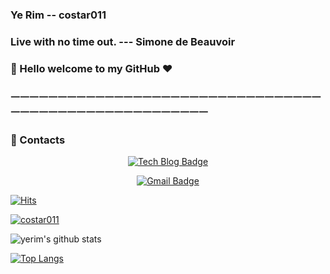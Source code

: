 ### Ye Rim -- costar011

### Live with no time out. --- Simone de Beauvoir

### 👋 Hello welcome to my GitHub ❤️


### ㅡㅡㅡㅡㅡㅡㅡㅡㅡㅡㅡㅡㅡㅡㅡㅡㅡㅡㅡㅡㅡㅡㅡㅡㅡㅡㅡㅡㅡㅡㅡㅡㅡㅡㅡㅡㅡㅡㅡㅡㅡㅡㅡㅡㅡㅡㅡㅡㅡㅡㅡㅡㅡㅡ
### 📩 Contacts
<div align=center>

[![Tech Blog Badge](http://img.shields.io/badge/-Tech%20blog-black?style=flat-square&logo=github&link=https://github.com/costar011/)](https://github.com/costar011/)

[![Gmail Badge](https://img.shields.io/badge/Gmail-d14836?style=flat-square&logo=Gmail&logoColor=white&link=mailto:yerim.dev@gmail.com)](mailto:yerim.dev@gmail.com)

</div>

[![Hits](https://hits.costar011.com/api/count/incr/badge.svg?url=https://github.com%hit-counter&count_bg=%233AB895&title_bg=%2373EB65&icon=&icon_color=%23000000&title=hits&edge_flat=true)](https://hits.costar011.com)

[![costar011](https://github-profile-trophy.vercel.app/?username=costar011&theme=onedark)](https://github.com/costar011)

![yerim's github stats](https://github-readme-stats.vercel.app/api?username=costar011&show_icons=true&theme=radical)

[![Top Langs](https://github-readme-stats.vercel.app/api/top-langs/?username=costar011&layout=compact)](https://github.com/costar011/github-readme-stats)
